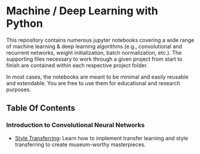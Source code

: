# Machine / Deep Learning with Python

This repository contains numerous jupyter notebooks covering a wide range of machine learning & deep learning algorithms (e.g., convolutional and recurrent networks, weight initialization, batch normalization, etc.). The supporting files necessary to work through a given project from start to finish are contained within each respective project folder.

In most cases, the notebooks are meant to be minimal and easily reusable and extendable. You are free to use them for educational and research purposes.

## Table Of Contents

### Introduction to Convolutional Neural Networks

* [Style Transferring](https://github.com/nikolaosJP/Data-Science-Projects/tree/main/Introduction%20to%20style%20transferring): Learn how to implement transfer learning and style transferring to create museum-worthy masterpieces.
